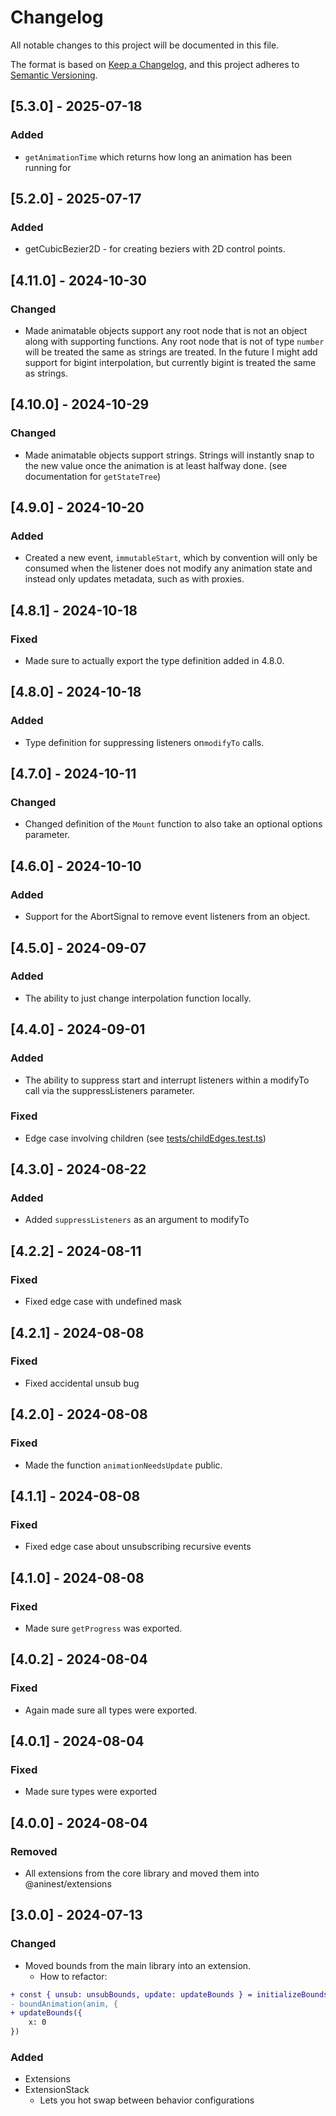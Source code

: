 # Changelog

All notable changes to this project will be documented in this file.

The format is based on [Keep a Changelog](https://keepachangelog.com/en/1.1.0/),
and this project adheres to [Semantic Versioning](https://semver.org/spec/v2.0.0.html).

## [5.3.0] - 2025-07-18

### Added

- `getAnimationTime` which returns how long an animation has been running for

## [5.2.0] - 2025-07-17

### Added

- getCubicBezier2D - for creating beziers with 2D control points.

## [4.11.0] - 2024-10-30

### Changed

- Made animatable objects support any root node that is not an object along with supporting functions. Any root node that is not of type `number` will be treated the same as strings are treated. In the future I might add support for bigint interpolation, but currently bigint is treated the same as strings.

## [4.10.0] - 2024-10-29

### Changed

- Made animatable objects support strings. Strings will instantly snap to the new value once the animation is at least halfway done. (see documentation for `getStateTree`)

## [4.9.0] - 2024-10-20

### Added

- Created a new event, `immutableStart`, which by convention will only be consumed when the listener does not modify any animation state and instead only updates metadata, such as with proxies.

## [4.8.1] - 2024-10-18

### Fixed

- Made sure to actually export the type definition added in 4.8.0.

## [4.8.0] - 2024-10-18

### Added

- Type definition for suppressing listeners on`modifyTo` calls.

## [4.7.0] - 2024-10-11

### Changed

- Changed definition of the `Mount` function to also take an optional options parameter.

## [4.6.0] - 2024-10-10

### Added

- Support for the AbortSignal to remove event listeners from an object.

## [4.5.0] - 2024-09-07

### Added

- The ability to just change interpolation function locally.

## [4.4.0] - 2024-09-01

### Added

- The ability to suppress start and interrupt listeners within a modifyTo call via the suppressListeners parameter.

### Fixed

- Edge case involving children (see [tests/childEdges.test.ts](tests/childEdges.test.ts))

## [4.3.0] - 2024-08-22

### Added

- Added `suppressListeners` as an argument to modifyTo

## [4.2.2] - 2024-08-11

### Fixed

- Fixed edge case with undefined mask

## [4.2.1] - 2024-08-08

### Fixed

- Fixed accidental unsub bug

## [4.2.0] - 2024-08-08

### Fixed

- Made the function `animationNeedsUpdate` public.

## [4.1.1] - 2024-08-08

### Fixed

- Fixed edge case about unsubscribing recursive events

## [4.1.0] - 2024-08-08

### Fixed

- Made sure `getProgress` was exported.

## [4.0.2] - 2024-08-04

### Fixed

- Again made sure all types were exported.

## [4.0.1] - 2024-08-04

### Fixed

- Made sure types were exported

## [4.0.0] - 2024-08-04

### Removed

- All extensions from the core library and moved them into @aninest/extensions

## [3.0.0] - 2024-07-13

### Changed

- Moved bounds from the main library into an extension.
  - How to refactor:

```diff
+ const { unsub: unsubBounds, update: updateBounds } = initializeBounds(anim, {})
- boundAnimation(anim, {
+ updateBounds({
    x: 0
})
```

### Added

- Extensions
- ExtensionStack
  - Lets you hot swap between behavior configurations
